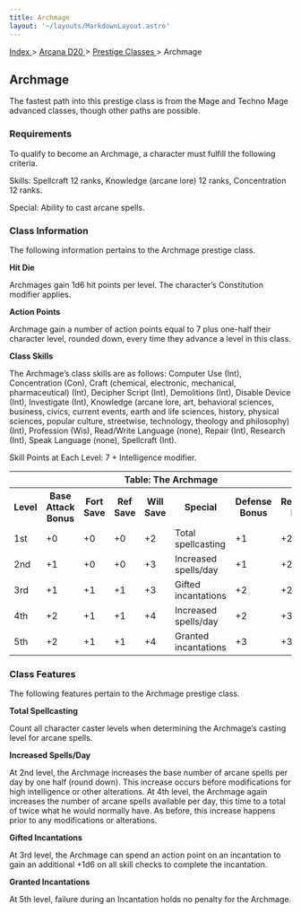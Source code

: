 ```yaml
---
title: Archmage
layout: '~/layouts/MarkdownLayout.astro'
---
```


[ Index ](/) > [ Arcana D20 ](/arcana.d20.srd) > [ Prestige Classes ](/arcana.d20.srd/prestige.classes) > Archmage

##  Archmage

The fastest path into this prestige class is from the Mage and Techno Mage
advanced classes, though other paths are possible.

###  Requirements

To qualify to become an Archmage, a character must fulfill the following
criteria.

Skills: Spellcraft 12 ranks, Knowledge (arcane lore) 12 ranks, Concentration
12 ranks.

Special: Ability to cast arcane spells.

###  Class Information

The following information pertains to the Archmage prestige class.

**Hit Die**

Archmages gain 1d6 hit points per level. The character’s Constitution modifier
applies.

**Action Points**

Archmage gain a number of action points equal to 7 plus one-half their
character level, rounded down, every time they advance a level in this class.

**Class Skills**

The Archmage’s class skills are as follows: Computer Use (Int), Concentration
(Con), Craft (chemical, electronic, mechanical, pharmaceutical) (Int),
Decipher Script (Int), Demolitions (Int), Disable Device (Int), Investigate
(Int), Knowledge (arcane lore, art, behavioral sciences, business, civics,
current events, earth and life sciences, history, physical sciences, popular
culture, streetwise, technology, theology and philosophy) (Int), Profession
(Wis), Read/Write Language (none), Repair (Int), Research (Int), Speak
Language (none), Spellcraft (Int).

Skill Points at Each Level: 7 + Intelligence modifier.


<table> <tr> <th colspan="8"> Table: The Archmage </th> </tr> <tr> <th> Level </th> <th> Base Attack Bonus </th> <th> Fort Save </th> <th> Ref Save </th> <th> Will Save </th> <th> Special </th> <th> Defense Bonus </th> <th> Reputation Bonus </th> </tr> <tr> <td> 1st </td> <td> +0 </td> <td> +0 </td> <td> +0 </td> <td> +2 </td> <td> Total spellcasting </td> <td> +1 </td> <td> +2 </td> </tr> <tr class="shaded"> <td> 2nd </td> <td> +1 </td> <td> +0 </td> <td> +0 </td> <td> +3 </td> <td> Increased spells/day </td> <td> +1 </td> <td> +2 </td> </tr> <tr> <td> 3rd </td> <td> +1 </td> <td> +1 </td> <td> +1 </td> <td> +3 </td> <td> Gifted incantations </td> <td> +2 </td> <td> +2 </td> </tr> <tr class="shaded"> <td> 4th </td> <td> +2 </td> <td> +1 </td> <td> +1 </td> <td> +4 </td> <td> Increased spells/day </td> <td> +2 </td> <td> +3 </td> </tr> <tr> <td> 5th </td> <td> +2 </td> <td> +1 </td> <td> +1 </td> <td> +4 </td> <td> Granted incantations </td> <td> +3 </td> <td> +3 </td> </tr> </table>



###  Class Features

The following features pertain to the Archmage prestige class.

**Total Spellcasting**

Count all character caster levels when determining the Archmage’s casting
level for arcane spells.

**Increased Spells/Day**

At 2nd level, the Archmage increases the base number of arcane spells per day
by one half (round down). This increase occurs before modifications for high
intelligence or other alterations. At 4th level, the Archmage again increases
the number of arcane spells available per day, this time to a total of twice
what he would normally have. As before, this increase happens prior to any
modifications or alterations.

**Gifted Incantations**

At 3rd level, the Archmage can spend an action point on an incantation to gain
an additional +1d6 on all skill checks to complete the incantation.

**Granted Incantations**

At 5th level, failure during an Incantation holds no penalty for the Archmage.

